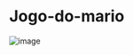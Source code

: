 # Jogo-do-mario

![image](https://user-images.githubusercontent.com/95653155/189473944-41bc982b-d053-4c67-a3ba-f567f0711dcc.png)

